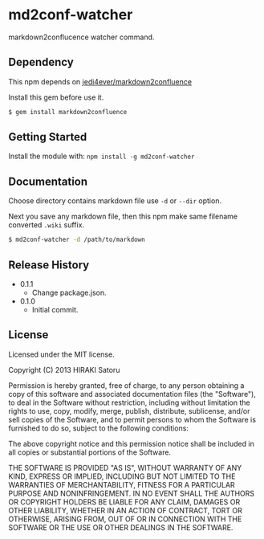 # md2conf-watcher

markdown2conflucence watcher command.

## Dependency

This npm depends on [jedi4ever/markdown2confluence](https://github.com/jedi4ever/markdown2confluence)

Install this gem before use it.

```sh
$ gem install markdown2confluence
```

## Getting Started

Install the module with: `npm install -g md2conf-watcher`

## Documentation

Choose directory contains markdown file use `-d` or `--dir` option.

Next you save any markdown file, then this npm make same filename converted `.wiki` suffix.

```sh
$ md2conf-watcher -d /path/to/markdown
```

## Release History

- 0.1.1
    - Change package.json.
- 0.1.0
    - Initial commit.

## License

Licensed under the MIT license.

Copyright (C) 2013 HIRAKI Satoru

Permission is hereby granted, free of charge, to any person obtaining
a copy of this software and associated documentation files (the "Software"),
to deal in the Software without restriction, including without limitation
the rights to use, copy, modify, merge, publish, distribute, sublicense,
and/or sell copies of the Software, and to permit persons to whom the
Software is furnished to do so, subject to the following conditions:

The above copyright notice and this permission notice shall be included
in all copies or substantial portions of the Software.

THE SOFTWARE IS PROVIDED "AS IS", WITHOUT WARRANTY OF ANY KIND,
EXPRESS OR IMPLIED, INCLUDING BUT NOT LIMITED TO THE WARRANTIES
OF MERCHANTABILITY, FITNESS FOR A PARTICULAR PURPOSE AND NONINFRINGEMENT.
IN NO EVENT SHALL THE AUTHORS OR COPYRIGHT HOLDERS BE LIABLE FOR ANY CLAIM,
DAMAGES OR OTHER LIABILITY, WHETHER IN AN ACTION OF CONTRACT,
TORT OR OTHERWISE, ARISING FROM, OUT OF OR IN CONNECTION WITH THE SOFTWARE
OR THE USE OR OTHER DEALINGS IN THE SOFTWARE.

